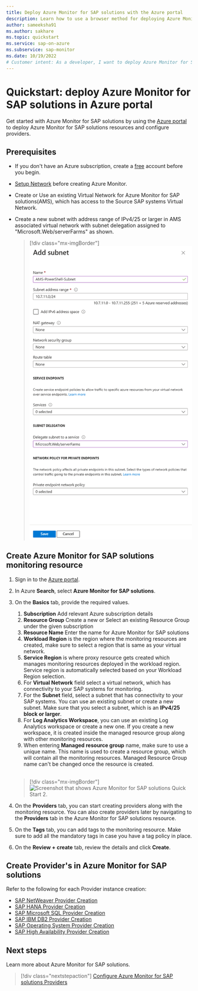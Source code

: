 ```yaml
---
title: Deploy Azure Monitor for SAP solutions with the Azure portal
description: Learn how to use a browser method for deploying Azure Monitor for SAP solutions.
author: sameeksha91
ms.author: sakhare
ms.topic: quickstart
ms.service: sap-on-azure
ms.subservice: sap-monitor
ms.date: 10/19/2022
# Customer intent: As a developer, I want to deploy Azure Monitor for SAP solutions in the Azure portal so that I can configure providers.
---
```


# Quickstart: deploy Azure Monitor for SAP solutions in Azure portal

Get started with Azure Monitor for SAP solutions by using the [Azure portal](https://azure.microsoft.com/features/azure-portal) to deploy Azure Monitor for SAP solutions resources and configure providers.

## Prerequisites

- If you don't have an Azure subscription, create a [free](https://azure.microsoft.com/free/) account before you begin.

- [Setup Network](./set-up-network.md) before creating Azure Monitor.

- Create or Use an existing Virtual Network for Azure Monitor for SAP solutions(AMS), which has access to the Source SAP systems Virtual Network.
- Create a new subnet with address range of IPv4/25 or larger in AMS associated virtual network with subnet delegation assigned to "Microsoft.Web/serverFarms" as shown.

   > [!div class="mx-imgBorder"]
   > ![Screenshot that shows Subnet creation for Azure Monitor for SAP solutions.](./media/quickstart-portal/subnet-creation.png)

## Create Azure Monitor for SAP solutions monitoring resource

1. Sign in to the [Azure portal](https://portal.azure.com).

2. In Azure **Search**, select **Azure Monitor for SAP solutions**.

3. On the **Basics** tab, provide the required values.

	 1. **Subscription** Add relevant Azure subscription details
	 2. **Resource Group** Create a new or Select an existing Resource Group under the given subscription
	 3. **Resource Name** Enter the name for Azure Monitor for SAP solutions
	 4. **Workload Region** is the region where the monitoring resources are created, make sure to select a region that is same as your virtual network.
	 5. **Service Region** is where proxy resource gets created which manages monitoring resources deployed in the workload region. Service region is automatically selected based on your Workload Region selection.
	 6. For **Virtual Network** field select a virtual network, which has connectivity to your SAP systems for monitoring.
	 7. For the **Subnet** field, select a subnet that has connectivity to your SAP systems. You can use an existing subnet or create a new subnet. Make sure that you select a subnet, which is an **IPv4/25 block or larger**.
	 8. For **Log Analytics Workspace**, you can use an existing Log Analytics workspace or create a new one. If you create a new workspace, it is created inside the managed resource group along with other monitoring resources.
    1. When entering **Managed resource group** name, make sure to use a unique name. This name is used to create a resource group, which will contain all the monitoring resources. Managed Resource Group name can't be changed once the resource is created.

   <br/>

    > [!div class="mx-imgBorder"]
    > ![Screenshot that shows Azure Monitor for SAP solutions Quick Start 2.](./media/quickstart-portal/azure-monitor-quickstart-2-new.png)

4. On the **Providers** tab, you can start creating providers along with the monitoring resource. You can also create providers later by navigating to the **Providers** tab in the Azure Monitor for SAP solutions resource.

5. On the **Tags** tab, you can add tags to the monitoring resource. Make sure to add all the mandatory tags in case you have a tag policy in place.
6. On the **Review + create** tab, review the details and click **Create**.

## Create Provider's in Azure Monitor for SAP solutions

Refer to the following for each Provider instance creation:

- [SAP NetWeaver Provider Creation](provider-netweaver.md)
- [SAP HANA Provider Creation](provider-hana.md)
- [SAP Microsoft SQL Provider Creation](provider-sql-server.md)
- [SAP IBM DB2 Provider Creation](provider-ibm-db2.md)
- [SAP Operating System Provider Creation](provider-linux.md)
- [SAP High Availability Provider Creation](provider-ha-pacemaker-cluster.md)

## Next steps

Learn more about Azure Monitor for SAP solutions.

> [!div class="nextstepaction"]
> [Configure Azure Monitor for SAP solutions Providers](provider-netweaver.md)
